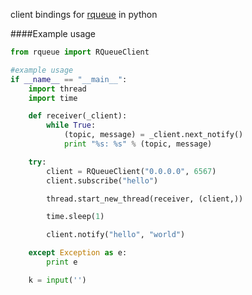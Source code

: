 client bindings for [rqueue](https://github.com/aaliang/rqueue) in python

####Example usage
```.py
from rqueue import RQueueClient

#example usage
if __name__ == "__main__":
    import thread
    import time

    def receiver(_client):
        while True:
            (topic, message) = _client.next_notify()
            print "%s: %s" % (topic, message)

    try:
        client = RQueueClient("0.0.0.0", 6567)
        client.subscribe("hello")

        thread.start_new_thread(receiver, (client,))

        time.sleep(1)

        client.notify("hello", "world")

    except Exception as e:
        print e

    k = input('')
```
